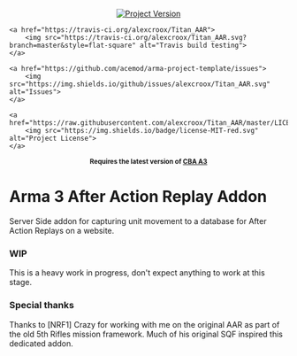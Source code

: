 <p align="center">
    <a href="https://github.com/alexcroox/Titan_AAR/releases/latest">
        <img src="https://img.shields.io/badge/Version-0.0.1-blue.svg" alt="Project Version">
    </a>    

    <a href="https://travis-ci.org/alexcroox/Titan_AAR">    
        <img src="https://travis-ci.org/alexcroox/Titan_AAR.svg?branch=master&style=flat-square" alt="Travis build testing">
    </a>

    <a href="https://github.com/acemod/arma-project-template/issues">
        <img src="https://img.shields.io/github/issues/alexcroox/Titan_AAR.svg" alt="Issues">
    </a>

    <a href="https://raw.githubusercontent.com/alexcroox/Titan_AAR/master/LICENSE">
        <img src="https://img.shields.io/badge/license-MIT-red.svg" alt="Project License">
    </a>
</p>

<p align="center">
    <sup><strong>Requires the latest version of <a href="https://github.com/CBATeam/CBA_A3/releases">CBA A3</a><br/></strong></sup>
</p>

# Arma 3 After Action Replay Addon

Server Side addon for capturing unit movement to a database for After Action Replays on a website. 

### WIP

This is a heavy work in progress, don't expect anything to work at this stage.

### Special thanks

Thanks to [NRF1] Crazy for working with me on the original AAR as part of the old 5th Rifles mission framework. Much of his original SQF inspired this dedicated addon.
